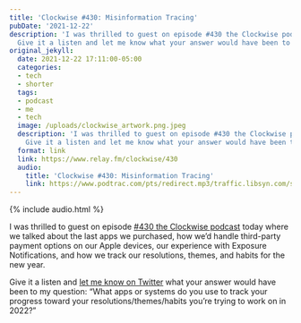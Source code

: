 ```yaml
---
title: 'Clockwise #430: Misinformation Tracing'
pubDate: '2021-12-22'
description: 'I was thrilled to guest on episode #430 the Clockwise podcast today.
  Give it a listen and let me know what your answer would have been to my question.'
original_jekyll:
  date: 2021-12-22 17:11:00-05:00
  categories:
  - tech
  - shorter
  tags:
  - podcast
  - me
  - tech
  image: /uploads/clockwise_artwork.png.jpeg
  description: 'I was thrilled to guest on episode #430 the Clockwise podcast today.
    Give it a listen and let me know what your answer would have been to my question.'
  format: link
  link: https://www.relay.fm/clockwise/430
  audio:
    title: 'Clockwise #430: Misinformation Tracing'
    link: https://www.podtrac.com/pts/redirect.mp3/traffic.libsyn.com/secure/clockwiserelay/clockwise430.mp3
---
```


{% include audio.html %}

I was thrilled to guest on episode [#430 the Clockwise podcast](https://www.relay.fm/clockwise/430) today where we talked about the last apps we purchased, how we’d handle third-party payment options on our Apple devices, our experience with Exposure Notifications, and how we track our resolutions, themes, and habits for the new year. 

Give it a listen and [let me know on Twitter](https://twitter.com/mb/status/1473778126685675520) what your answer would have been to my question: <q>What apps or systems do you use to track your progress toward your resolutions/themes/habits you’re trying to work on in 2022?</q>